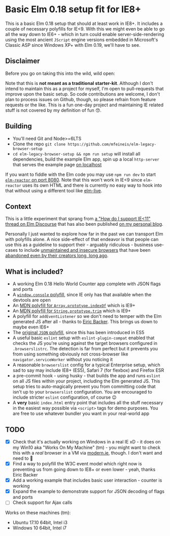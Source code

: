 # Basic Elm 0.18 setup fit for IE8+

This is a basic Elm 0.18 setup that should at least work in IE8+. It includes
a couple of necessary polyfills for IE<9. With this we might even be able to go all 
the way down to IE6+ - which in turn could enable server-side-rendering using the 
most ancient `JScript` engine versions embedded in Microsoft's Classic ASP since
Windows XP+ with Elm 0.19, we'll have to see.

## Disclaimer
Before you go on taking this into the wild, wild open:

Note that this is **not meant as a traditional starter-kit**. Although I don't intend 
to maintain this as a project for myself, I'm open to pull-requests that improve
upon the basic setup. So code contributions are welcome, I don't plan to process 
issues on Github, though, so please refrain from feature requests or the like. This
is a fun one-day project and maintaining IE related stuff is not covered by my
definition of fun 😙.

## Building

* You'll need Git and Node>=6LTS
* Clone the repo `git clone https://github.com/mfeineis/elm-legacy-browser-setup`
* `cd elm-legacy-browser-setup && npm run setup` will install all dependencies,
  build the example Elm app, spin up a local `http-server` that serves the example
  page [on localhost](http://localhost:8081/)

If you want to fiddle with the Elm code you may use `npm run dev` to start 
[`elm-reactor` on port 8080](http://localhost:8080/src/Reactor.elm). Note that this
won't work in IE<9 since `elm-reactor` uses its own HTML and there is currently
no easy way to hook into that without using a different tool like
[elm-live](https://github.com/architectcodes/elm-live).

## Context
This is a little experiment that sprang from
[a "How do I support IE<11" thread on Elm Discourse](https://discourse.elm-lang.org/t/elm-support-for-older-browsers-ie-9-10/744) that has also been published [on my personal blog](http://canena.de/blog/2018-02-24-an-elm-to-the-past).

Personally I just wanted to explore how far in the past we can transport Elm with
polyfills alone. A nice side-effect of that endeavor is that people can use this 
as a guideline to support their - arguably ridiculous - business use-cases to 
include
[unmaintained and insecure browsers](https://www.microsoft.com/en-gb/windowsforbusiness/end-of-ie-support)
that have been
[abandoned even by their creators long, long ago](https://support.microsoft.com/en-gb/help/17454/lifecycle-faq-internet-explorer).

## What is included?

* A working Elm 0.18 Hello World Counter app complete with JSON flags and ports
* A [`window.console` polyfill](https://github.com/paulmillr/console-polyfill), since IE only has that available when the devtools are open
* An [MDN polyfill for `Array.prototype.indexOf`](https://developer.mozilla.org/en-US/docs/Web/JavaScript/Reference/Global_Objects/Array/indexOf) which is IE9+
* An [MDN polyfill for `String.prototype.trim`](https://developer.mozilla.org/en-US/docs/Web/JavaScript/Reference/Global_Objects/String/trim) which is IE9+
* A polyfill for `addEventListener` so we don't need to temper with the Elm generated JS 
  after all - thanks to [Eiric Backer](https://qiita.com/sounisi5011/items/a8fc80e075e4f767b79a#11).
  This brings us down to maybe even IE6+
* The [original `JSON` polyfill](https://www.json.org/), since this has been introduced in ES5
* A useful basic `eslint` setup with `eslint-plugin-compat` enabled that checks
  the JS you're using against the target browsers configured in `.browserslistrc`. 
  The detection is far from perfect but it prevents you from using something
  obviously not cross-browser like `navigator.serviceWorker` without you noticing it
* A reasonable `browserslist` config for a typical Enterprise setup, which sad to say
  may include IE8+ (ES5), Safari 7 (for flexbox) and Firefox ESR
* a pre-commit hook - using husky - that builds the app and runs `eslint` on all 
  JS files within your project, including the Elm generated JS. This setup tries
  to auto-magically prevent you from committing code that isn't up to your
  `browserslist` configuration. You are encouraged to include stricter `eslint` 
  configuration, of course 😉
* A **very** basic `index.html` entry point that includes all the stuff necessary
  in the easiest way possible via `<script>` tags for demo purposes. You are free 
  to use whatever bundler you want in your real-world app
  
## TODO

* [x] Check that it's actually working on Windows in a real IE xD - it does on my Win10 aka "Works On My Machine" (tm) - you might want to check this with a *real* browser in a VM via [modern.ie](https://modern.ie), though. I don't want and need to 🤗
* [x] Find a way to polyfill the W3C event model which right now is preventing us from
    going down to IE8+ or even lower - yeah, thanks Eiric Backer
* [x] Add a working example that includes basic user interaction - counter is working
* [x] Expand the example to demonstrate support for JSON decoding of flags and ports
* [ ] Check support for Ajax calls

Works on these machines (tm):

* Ubuntu 17.10 64bit, Intel i3
* Windows 10 64bit, Intel i7
